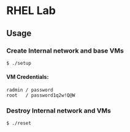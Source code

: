 # RHEL Lab

## Usage
### Create Internal network and base VMs

```bash
$ ./setup 
```
#### VM Credentials:
```
radmin / password
root   / password1q2w!Q@W
```

### Destroy Internal network and VMs
```bash
$ ./reset 
```